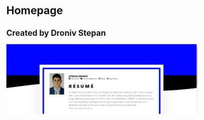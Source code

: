 # Homepage
## Created by Droniv Stepan

![Image of resume page](https://github.com/stdroniv/homepage/blob/develop/assets/images/preview.png)
